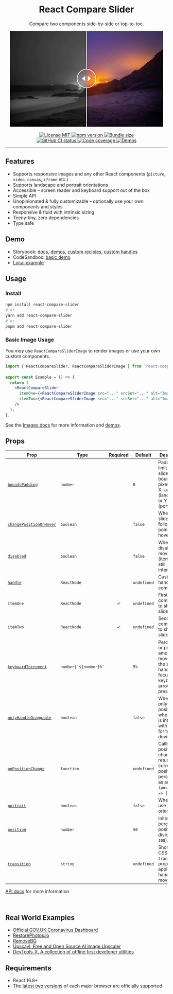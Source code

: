 <div align="center">
  <h1>React Compare Slider</h1>
  <p>Compare two components side-by-side or top-to-toe.</p>

[![Example](https://raw.githubusercontent.com/nerdyman/stuff/main/libs/react-compare-slider/docs/hero.gif)](https://codesandbox.io/s/react-compare-slider-simple-example-9si6l?file=/src/App.jsx)

<a href="https://github.com/nerdyman/react-compare-slider/blob/main/LICENSE">
  <img alt="License MIT" src="https://img.shields.io/npm/l/react-compare-slider.svg" />
</a>
<a href="https://npmjs.com/package/react-compare-slider">
  <img  alt="npm version" src="https://img.shields.io/npm/v/react-compare-slider.svg" />
</a>
<a href="https://bundlephobia.com/result?p=react-compare-slider">
  <img alt="Bundle size" src="https://img.shields.io/bundlephobia/minzip/react-compare-slider.svg?color=brightgreen" />
</a>
<br/>
<a href="https://github.com/nerdyman/react-compare-slider/actions?query=workflow%3Abuild">
  <img alt="GitHub CI status" src="https://img.shields.io/github/actions/workflow/status/nerdyman/react-compare-slider/ci.yml" />
</a>
<a href="https://codecov.io/github/nerdyman/react-compare-slider">
  <img alt="Code coverage" src="https://img.shields.io/codecov/c/github/nerdyman/react-compare-slider?token=yhvFTuC7bh" />
 </a>
<a href="https://react-compare-slider.vercel.app">
  <img  alt="Demos" src="https://raw.githubusercontent.com/storybookjs/brand/8d28584c89959d7075c237e9345955c895048977/badge/badge-storybook.svg" />
</a>

</div>

---

## Features

- Supports responsive images and any other React components (`picture`, `video`, `canvas`, `iframe` etc.)
- Supports landscape and portrait orientations
- Accessible &ndash; screen reader and keyboard support out of the box
- Simple API
- Unopinionated & fully customizable &ndash; optionally use your own components and styles
- Responsive & fluid with intrinsic sizing
- Teeny-tiny, zero dependencies
- Type safe

## Demo

- Storybook: [docs](https://react-compare-slider.vercel.app/?path=/docs/docs-introduction--page), [demos](https://react-compare-slider.vercel.app/?path=/story/demos), [custom recipies](https://react-compare-slider.vercel.app/?path=/story/recipies), [custom handles](https://react-compare-slider.vercel.app/?path=/story/handles)
- CodeSandbox: [basic demo](https://codesandbox.io/p/sandbox/github/nerdyman/react-compare-slider/tree/main/docs/example?file=/src/App.tsx:1,1)
- [Local example](./docs/example)

## Usage

### Install

```sh
npm install react-compare-slider
# or
yarn add react-compare-slider
# or
pnpm add react-compare-slider
```

### Basic Image Usage

You _may_ use `ReactCompareSliderImage` to render images or use your own custom
components.

```jsx
import { ReactCompareSlider, ReactCompareSliderImage } from 'react-compare-slider';

export const Example = () => {
  return (
    <ReactCompareSlider
      itemOne={<ReactCompareSliderImage src="..." srcSet="..." alt="Image one" />}
      itemTwo={<ReactCompareSliderImage src="..." srcSet="..." alt="Image two" />}
    />
  );
};
```

See the [Images docs](https://react-compare-slider.vercel.app/?path=/docs/docs-images--page) for more information and [demos](https://react-compare-slider.vercel.app/?path=/story/demos--images).

## Props

| Prop | Type | Required | Default | Description |
| ---- | ---- | :------: | ------- | ----------- |
| [`boundsPadding`](https://react-compare-slider.vercel.app/?path=/story/docs-bounds-padding--page)                   | `number`    |              | `0`           | Padding to limit the slideable bounds in pixels on the X-axis (landscape) or Y-axis (portrait).       |
| [`changePositionOnHover`](https://react-compare-slider.vercel.app/?path=/story/docs-change-position-on-hover--page) | `boolean`   |              | `false`       | Whether the slider should follow the pointer on hover.                                                |
| [`disabled`](https://react-compare-slider.vercel.app/?path=/story/docs-disabled--page)                   | `boolean`    |              | `false`           |  Whether to disable slider movement (items are still interactable).       |
| [`handle`](https://react-compare-slider.vercel.app/?path=/story/docs-handles--page)                                 | `ReactNode` |              | `undefined`   | Custom handle component.                                                                              |
| `itemOne`                                                                                                           | `ReactNode` |      ✓       | `undefined`   | First component to show in slider.                                                                    |
| `itemTwo`                                                                                                           | `ReactNode` |      ✓       | `undefined`   | Second component to show in slider.                                                                   |
| [`keyboardIncrement`](https://react-compare-slider.vercel.app/?path=/story/docs-keyboard-increment--page)                                                                                                 | `` number\|`${number}%` `` |               | `5%`                                                                                                  | Percentage or pixel amount to move when the slider handle is focused and keyboard arrow is pressed. |
| [`onlyHandleDraggable`](https://react-compare-slider.vercel.app/?path=/story/docs-only-handle-draggable--page)      | `boolean`   |              | `false`       | Whether to only change position when handle is interacted with (useful for touch devices).            |
| [`onPositionChange`](https://react-compare-slider.vercel.app/?path=/story/demos--on-position-change)                | `function`  |              | `undefined`   | Callback on position change, returns current position percentage as argument `(position) => { ... }`. |
| [`portrait`](https://react-compare-slider.vercel.app/?path=/story/demos--portrait)                                  | `boolean`   |              | `false`       | Whether to use portrait orientation.                                                                  |
| [`position`](https://react-compare-slider.vercel.app/?path=/story/demos--position)                                  | `number`    |              | `50`          | Initial percentage position of divide (`0-100`).                                                      |
| [`transition`](https://react-compare-slider.vercel.app/?path=/story/demos--transition)                                  | `string`    |              | `undefined`          | Shorthand CSS `transition` properties to apply to handle movement.                                                      |

[API docs](https://react-compare-slider.vercel.app/?path=/docs/docs-api--page) for more information.

<br />

## Real World Examples

- [Official GOV.UK Coronavirus Dashboard](https://coronavirus.data.gov.uk/details/interactive-map/vaccinations#vaccinations-map-container)
- [RestorePhotos.io](https://www.restorephotos.io/restore)
- [RemoveBG](https://www.removebg.dev/)
- [Upscayl, Free and Open Source AI Image Upscaler](https://github.com/upscayl/upscayl#free-and-open-source-ai-image-upscaler)
- [DevTools-X, A collection of offline first developer utilities](https://github.com/fosslife/devtools-x)

## Requirements

- React 16.8+
- The [latest two versions](./package.json#L55) of each major browser are officially supported
